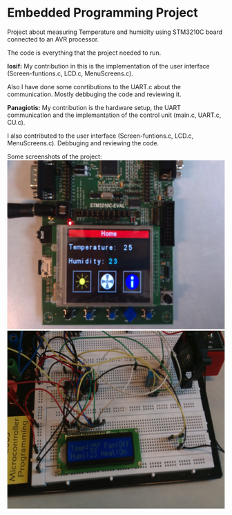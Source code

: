 Embedded Programming Project
==============

Project about measuring Temperature and humidity using STM3210C board connected to an AVR processor.

The code is everything that the project needed to run.

**Iosif:**
My contribution in this is the implementation of the user interface (Screen-funtions.c, LCD.c, MenuScreens.c).

Also I have done some conrtibutions to the UART.c about the communication. Mostly debbuging the code and reviewing it.

**Panagiotis:**
My contribution is the hardware setup, the UART communication and the implemantation of the control unit (main.c, UART.c,  CU.c).

I also contributed to the user interface (Screen-funtions.c, LCD.c, MenuScreens.c). Debbuging and reviewing the code.

Some screenshots of the project:
![alt tag](https://github.com/iosifaras/Embedded-Programming-Project/blob/master/Screenshots/ARM%20board.png)
![alt tag](https://github.com/iosifaras/Embedded-Programming-Project/blob/master/Screenshots/ATmega.png)
